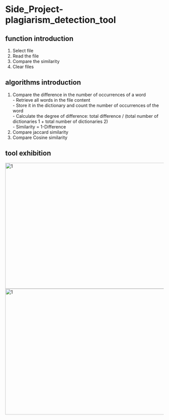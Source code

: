# Side_Project-plagiarism_detection_tool
## function introduction
1. Select file
2. Read the file
3. Compare the similarity
4. Clear files
## algorithms introduction
1. Compare the difference in the number of occurrences of a word
<br> - Retrieve all words in the file content
<br> - Store it in the dictionary and count the number of occurrences of the word
<br> - Calculate the degree of difference: total difference / (total number of dictionaries 1 + total number of dictionaries 2)
<br> - Similarity = 1-Difference
2. Compare jaccard similarity
3. Compare Cosine similarity
## tool exhibition
<img src="https://user-images.githubusercontent.com/56544982/143400529-8bad8c8b-9460-49cf-b9c0-28404c37cc36.png" width = "600" height = "400" alt="1" align=center />
<img src="https://user-images.githubusercontent.com/56544982/143402817-8e835c49-eb00-4c89-88af-24e3b7093bf5.png" width = "600" height = "400" alt="1" align=center />



